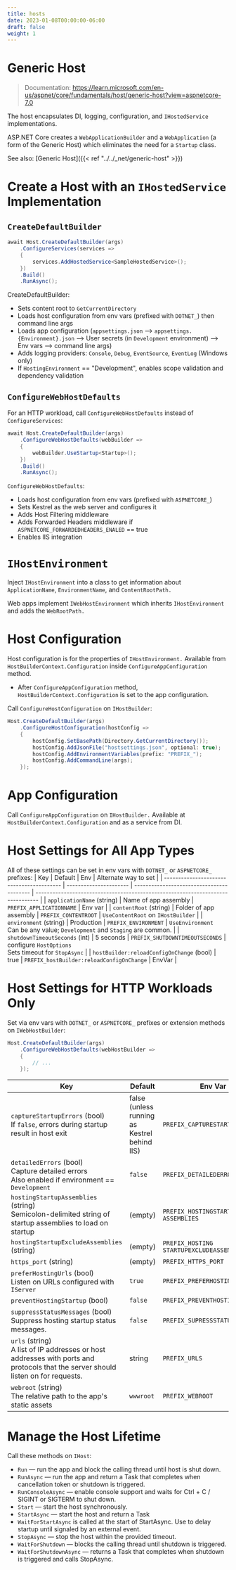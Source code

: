 ```yaml
---
title: hosts
date: 2023-01-08T00:00:00-06:00
draft: false
weight: 1
---
```


# Generic Host
> Documentation: https://learn.microsoft.com/en-us/aspnet/core/fundamentals/host/generic-host?view=aspnetcore-7.0

The host encapsulates DI, logging, configuration, and `IHostedService` implementations.

ASP.NET Core creates a `WebApplicationBuilder` and a `WebApplication` (a form of the Generic Host) which eliminates the need for a `Startup` class.

See also:  [Generic Host]({{< ref "../../_net/generic-host" >}})

# Create a Host with an `IHostedService` Implementation
## `CreateDefaultBuilder`
```cs
await Host.CreateDefaultBuilder(args)
    .ConfigureServices(services =>
    {
        services.AddHostedService<SampleHostedService>();
    })
    .Build()
    .RunAsync();
```
CreateDefaultBuilder:
- Sets content root to `GetCurrentDirectory`
- Loads host configuration from env vars (prefixed with `DOTNET_`) then command line args
- Loads app configuration (`appsettings.json` —> `appsettings.{Environment}.json` —> User secrets (in `Development` environment) —> Env vars —> command line args)
- Adds logging providers:  `Console`, `Debug`, `EventSource`, `EventLog` (Windows only)
- If `HostingEnvironment` == "Development", enables scope validation and dependency validation

## `ConfigureWebHostDefaults`
For an HTTP workload, call `ConfigureWebHostDefaults` instead of `ConfigureServices`:
```cs
await Host.CreateDefaultBuilder(args)
    .ConfigureWebHostDefaults(webBuilder =>
    {
        webBuilder.UseStartup<Startup>();
    })
    .Build()
    .RunAsync();
```
`ConfigureWebHostDefaults`:
- Loads host configuration from env vars (prefixed with `ASPNETCORE_`) 
- Sets Kestrel as the web server and configures it
- Adds Host Filtering middleware
- Adds Forwarded Headers middleware if `ASPNETCORE_FORWARDEDHEADERS_ENALED` == true
- Enables IIS integration

# `IHostEnvironment`
Inject `IHostEnvironment` into a class to get information about `ApplicationName`, `EnvironmentName`, and `ContentRootPath.`

Web apps implement `IWebHostEnvironment` which inherits `IHostEnvironment` and adds the `WebRootPath.`

# Host Configuration
Host configuration is for the properties of `IHostEnvironment.`
Available from `HostBuilderContext.Configuration` inside `ConfigureAppConfiguration` method.
- After `ConfigureAppConfiguration` method, `HostBuilderContext.Configuration` is set to the app configuration.

Call `ConfigureHostConfiguration` on `IHostBuilder`:
```cs
Host.CreateDefaultBuilder(args)
    .ConfigureHostConfiguration(hostConfig =>
    {
        hostConfig.SetBasePath(Directory.GetCurrentDirectory());
        hostConfig.AddJsonFile("hostsettings.json", optional: true);
        hostConfig.AddEnvironmentVariables(prefix: "PREFIX_");
        hostConfig.AddCommandLine(args);
    });
```
# App Configuration
Call `ConfigureAppConfiguration` on `IHostBuilder.` Available at `HostBuilderContext.Configuration` and as a service from DI.

# Host Settings for All App Types
All of these settings can be set in env vars with `DOTNET_` or `ASPNETCORE_` prefixes:
| Key                                       | Default                | Env                                       | Alternate way to set                                                            |
| ----------------------------------------- | ---------------------- | ----------------------------------------- | ------------------------------------------------------------------------------- |
| `applicationName` (string)                | Name of app assembly   | `PREFIX_APPLICATIONNAME`                  | Env var                                                                         |
| `contentRoot` (string)                    | Folder of app assembly | `PREFIX_CONTENTROOT`                      | `UseContentRoot` on `IHostBuilder`                                              |
| `environment` (string)                    | Production             | `PREFIX_ENVIRONMENT`                      | `UseEnvironment` <br> Can be any value; `Development` and `Staging` are common. |
| `shutdownTimeoutSeconds` (int)            | 5 seconds              | `PREFIX_SHUTDOWNTIMEOUTSECONDS`           | configure `HostOptions` <br> Sets timeout for `StopAsync`                       |
| `hostBuilder:reloadConfigOnChange` (bool) | true                   | `PREFIX_hostBuilder:reloadConfigOnChange` | EnvVar                                                                          |

# Host Settings for HTTP Workloads Only
Set via env vars with `DOTNET_` or `ASPNETCORE_` prefixes or extension methods on `IWebHostBuilder`:  

```cs
Host.CreateDefaultBuilder(args)
    .ConfigureWebHostDefaults(webHostBuilder =>
    {
        // ...
    });
```

| Key                                                                                                                                    | Default                                         | Env Var                                        | Alternate way to set                                                                               |
| -------------------------------------------------------------------------------------------------------------------------------------- | ----------------------------------------------- | ---------------------------------------------- | -------------------------------------------------------------------------------------------------- |
| `captureStartupErrors` (bool)<br>If `false`, errors during startup result in host exit                                                 | false<br>(unless running as Kestrel behind IIS) | `PREFIX_CAPTURESTARTUPERRORS`                  | `webBuilder.CaptureStartupErrors();`                                                               |
| `detailedErrors` (bool)<br>Capture detailed errors<br>Also enabled if environment == `Development`                                     | `false`                                         | `PREFIX_DETAILEDERRORS`                        | `webBuilder.UseSetting(WebHostDefaults.DetailedErrors Key, "true");`                               |
| `hostingStartupAssemblies` (string)<br>Semicolon-delimited string of startup assemblies to load on startup                             | (empty)                                         | `PREFIX_HOSTINGSTARTUP`<br>`ASSEMBLIES`        | `webBuilder.UseSetting(WebHostDefaults.HostingStartupAssembliesKey, "assembly1;assembly2");`       |
| `hostingStartupExcludeAssemblies` (string)                                                                                             | (empty)                                         | `PREFIX_HOSTING`<br>`STARTUPEXCLUDEASSEMBLIES` | `webBuilder.UseSetting(WebHostDefaults.HostingStartupExcludeAssembliesKey "assembly1;assembly2");` |
| `https_port` (string)                                                                                                                  | (empty)                                         | `PREFIX_HTTPS_PORT`                            | `webBuilder.UseSetting("https_port", "8080");`                                                     |
| `preferHostingUrls` (bool)<br>Listen on URLs configured with `IServer`                                                                 | `true`                                          | `PREFIX_PREFERHOSTINGURLs`                     | `webBuilder.PreferHostingUrls(true);`                                                              |
| `preventHostingStartup` (bool)                                                                                                         | `false`                                         | `PREFIX_PREVENTHOSTINGSTARTUP`                 | `webBuilder.UseSetting(WebHostDefaults.PreventHostingStartupKey, "true");`                         |
| `suppressStatusMessages` (bool)<br>Suppress hosting startup status messages.                                                           | `false`                                         | `PREFIX_SUPRESSSTATUSMESSAGES`                 | `webBuilder.UseSetting(WebHostDefaults.SuppressStatusMessagesKey, "true");`                        |
| `urls` (string)<br>A list of IP addresses or host addresses with ports and<br>protocols that the server should listen on for requests. | string                                          | `PREFIX_URLS`                                  | `webBuilder.UseUrls("https://*:5000;http://localhost:5001;…");`                                    |
| `webroot` (string)<br>The relative path to the app's static assets                                                                     | `wwwroot`                                       | `PREFIX_WEBROOT`                               | `webBuilder.UseWebRoot("public");`                                                                 |


# Manage the Host Lifetime
Call these methods on `IHost`:
- `Run` — run the app and block the calling thread until host is shut down.
- `RunAsync` — run the app and return a Task that completes when cancellation token or shutdown is triggered.
- `RunConsoleAsync` — enable console support and waits for Ctrl + C / SIGINT or SIGTERM to shut down.
- `Start` — start the host synchronously.
- `StartAsync` — start the host and return a Task
 - `WaitForStartAsync` is called at the start of StartAsync.  Use to delay startup until signaled by an external event.
- `StopAsync` — stop the host within the provided timeout.
- `WaitForShutdown` — blocks the calling thread until shutdown is triggered.
- `WaitForShutdownAsync` — returns a Task that completes when shutdown is triggered and calls StopAsync.
